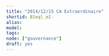 ```yaml
---
title: "2014/12/15 CA Extraordinaire"
shortid: B1eql_mI-
alias:
model:
tags:
node: ["gouvernance"]
draft: yes
---
```

